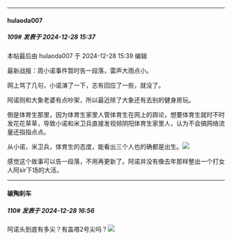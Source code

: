 ﻿
*****

####  hulaoda007  
##### 109#       发表于 2024-12-28 15:37

 本帖最后由 hulaoda007 于 2024-12-28 15:39 编辑 

最新战报：周小诺事件暂时告一段落，雷声大雨点小。

网上骂了几句，小诺演了一下，志有回应了一些，就没了。

阿诺则和大象老婆有点吵架，所以最近除了大象还有去别的健身房玩。

倒是体育生那里，因为体育生家里人管体育生在网上的舆论，想要体育生就时不时发花花草草，导致小诺和米卫兵直接发视频阴阳体育生家里人，认为不会搞网络流量还指指点点。

从小诺，米卫兵，体育生的态度，能看出三个人也的确都是出生。<img src="https://static.saraba1st.com/image/smiley/face2017/068.png" referrerpolicy="no-referrer">

感觉这个故事可以告一段落，不用再更新了。阿诺并没有像去年那样整出一个打女人阿sir下场的大活。


*****

####  碳陶刹车  
##### 110#       发表于 2024-12-28 16:56

阿诺头到底有多尖？有盖塔2号尖吗？<img src="https://static.saraba1st.com/image/smiley/face2017/067.png" referrerpolicy="no-referrer">

